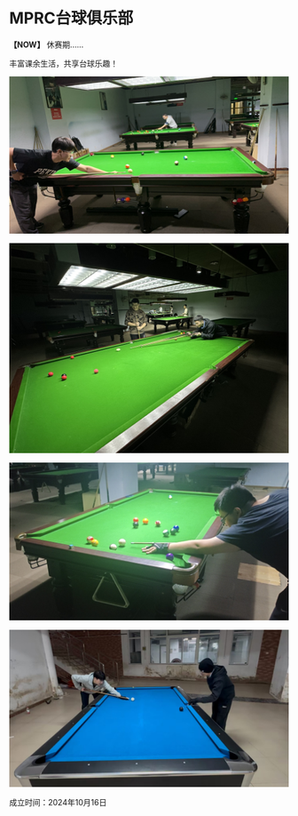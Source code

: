 # MPRC台球俱乐部

**【NOW】** 休赛期......

丰富课余生活，共享台球乐趣！

![](./img/club_1.jpg)

![](./img/club_2.jpg)

![](./img/club_3.jpg)

![](./img/club_4.jpg)

成立时间：2024年10月16日